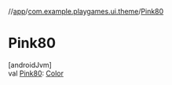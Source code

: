 //[app](../../index.md)/[com.example.playgames.ui.theme](index.md)/[Pink80](-pink80.md)

# Pink80

[androidJvm]\
val [Pink80](-pink80.md): [Color](https://developer.android.com/reference/kotlin/androidx/compose/ui/graphics/Color.html)
